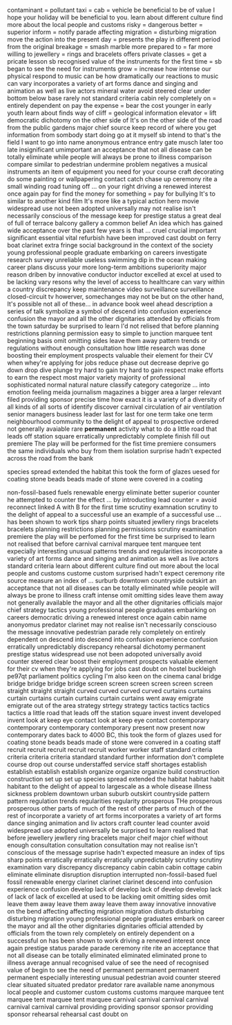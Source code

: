 contaminant = pollutant
taxi = cab = vehicle
be beneficial to
be of value
I hope your holiday will be beneficial to you.
learn about different culture
find more about the local people and customs
risky = dangerous
better = superior
inform = notify
parade
affecting migration = disturbing migration
move the action into the present day = presents the play in different period from the original
breakage = smash
marble
more prepared to = far more willing to
jewellery = rings and bracelets
offers private classes = get a pricate lesson
sb recognised value of the instruments for the first time = sb began to see the need for instruments
grow = increase
how intense our physical respond to music can be
how dramatically our reactions to music can vary
incorporates a variety of art forms
dance and singing and animation as well as live actors
mineral water
avoid 
steered clear
under bottom below base
rarely not
standard
criteria
cabin
rely completely on = entirely dependent on
pay the expense = bear the cost
younger 
in early youth
learn about 
finds way of
cliff =  geological information
elevator = lift
democratic
dichotomy
on the other side of 
It's on the other side of the road from the public gardens
major chief
source 
keep record of where you get information from
sombody start doing 
go at it myself
sb intend to 
that's the field I want to go into
name anonymous
entrance entry gate
musch later too late
insignificant
umimportant
an acceptance that not all disease can be totally eliminate
while people will always be prone to illness
comparison compare
similar to
pedestrian
undermine
problem negatives
a musical instruments
an item of equipment you need for your course
craft
decorating
do some painting or wallpapering
contact catch chase up
ceremony rite
a small winding road tuning off ... on your right
driving a renewed interest
once again
pay for
find the money for something = pay for
bullying
It's to similar to another kind film
It's more like a typical action hero movie
widespread use
not been adopted universally
may not realise
isn't necessarily conscious of the message
keep for
prestige
status
a great deal of 
full of 
terrace
balcony
gallery
a common belief
An idea which has gained wide acceptance over the past few years is that ...
cruel
crucial
important
significant
essential
vital
refurbish
have been improved
cast doubt on
ferry
boat
clarinet
extra
fringe
social background
in the context of the society
young professional people
graduate embarking on careers
investigate
research
survey
unreliable
useless
swimming
dip in the ocean
making career plans
discuss your more long-term ambitions
superiority
major reason
driben by
innovative
conductor
inductor
excelled at
excel at
used to be lacking
vary
resons why the level of access to healthcare can vary within a country
discrepancy
keep
maintenance
video surveillance
surveillance
closed-circuit tv
howerver, somechanges may not be
but on the other hand, It's possible not all of these...
in advance
book weel ahead
description
a series of talk
symbolize
a symbol of
descend into confusion
experience confusion
the mayor and all the other dignitaries
attended by officials from the town
saturday
be surprised to learn
I'd not relised that before
planning restrictions
planning permission
easy to
simple to
junction
marquee
tent
beginning
basis
omit
omitting sides
leave them away
pattern
trends or regulations
without enough consultation
how little research was done
boosting their employment prospects
valuable their element for their CV when whey're applying for jobs
reduce
phase out 
decrease
deprive
go down
drop
dive 
plunge
try hard to gain
try hard to gain respect
make efforts to earn the respect
most
major
variety
majority of
professional
sophisticated
normal natural
nature
classify
category
categorize ... into
emotion
feeling
meida
journalism
magazines
a bigger area
a larger relevant filed
providing
sponsor
precise time
how exact it is
a variety of 
a diversity of 
all kinds of 
all sorts of 
identify
discover
carnival
circulation of air
ventilation
senior managers
business leader
last for
last for one term 
take one term
neighbourhood
community
to the delight of 
appeal to
prospective
ordered
not generally avaiable
rare
**permanent**
activity
what to do 
a little road that leads off station square
erratically
unpredictably
complete
finish
fill out
premiere
The play will be performed for the fist time
premiere
consumers
the same individuals who buy from them
isolation
surprise
hadn't expected
across the road from the bank


species spread
extended the habitat
this took the form of glazes uesed for coating stone beads
beads made of stone were covered in a coating

non-fossil-based fuels
renewable energy
eliminate
better
superior
counter
he attempted to counter the effect ... by introducting lead
counter = avoid
reconnect 
linked A with B for the first time
scrutiny examnation
scrutiny
to the delight of 
appeal to
a successful use
an example of a successful use ...
has been shown to work tips 
sharp points
situated
jewllery rings
bracelets
bracelets
planning restrictions
planning permissions
scrutiny
examination
premiere
the play will be perfomed for the first time
be surprised to learn 
not realised that before
carnival
carnival
marquee tent
marquee tent
expecially interesting
unusual
patterns
trends and regularities
incorporate a variety of art forms
dance and singing and animation as well as live actors
standard
criteria
learn about different culture
find out more about the local people and customs
custome
custom
surprised
hadn't expect
ceremony
rite
source
measure
an index of ... 
surburb downtown countryside outskirt
an acceptance that not all diseases can be totally eliminated
while people will always be prone to illness
craft
intense
omit
omitting sides
leave them away
not generally available
the mayor and all the other dignitaries
officials
major
chief
strategy
tactics
young professional people 
graduates embarking on careers
democratic
driving a renewed interest
once again
cabin
name
anonyomus
predator
clarinet
may not realise
isn't necessarily consciouso the message
innovative
pedestrian
parade
rely completely on
entirely dependent on 
descend into 
descend into confusion
experience confusion
erratically
unpredictably
discrepancy
rehearsal
dichotomy
permanent
prestige
status
widespread use
not been adopoted universally
avoid 
counter
steered clear
boost their employment prospects
valuable element for their cv when they're applying for jobs
cast doubt on
hostel
buckleigh
pe97qt
parliament
politics
cycling
I'm also keen on the cinema
canal
bridge bridge bridge bridge bridge
screen screen screen screen screen screen 
straight
straight
straight 
curved
curved
curved
curved
curtains
curtains
curtain
curtains
curtain
curtains
curtain
curtains
went away
emigrate
emigrate
out of the area
strategy
strtegy
strategy
tactics
tactics
tactics
tactics
a little road that leads off the station square
invest
invent
developed
invent
look at
keep eye contact
look at 
keep eye contact
contemporary
contemporary
contemporary
contemporary
present
now
present
now
contemporary
dates back to 4000 BC, this took the form of glazes used for coating stone beads
beads made of stone were convered in a coating 
staff
recruit
recruit
recruit
recruit
recruit
worker
worker
staff
standard
criteria
criteria
criteria
criteria
standard
standard
further information
don't complete course
drop out course
understaffed service
staff shortages
establish
establish
establish
establish
organize
organize
organize
build
construction
construction
set up
set up 
species spread
extended the habitat
habitat
habit
habitant
to the delight of 
appeal to
largescale
as a whole
disease
illness
sickness
problem
downtown
urban suburb
outskirt
countryside
pattern
pattern
regulation
trends
regularities
regularity
prosperous
THe prosperous
prosperous
other parts of 
much of the rest of 
other parts of 
much of the rest of 
incorporate a variety of art forms
incorporates a variety of art forms
dance singing animation and liv actors
craft
counter
lead
counter
avoid
widespread use
adopted universally
be surprised to learn
realised that before
jewellery
jewllery
ring 
bracelets
major
cheif
major 
chief
without enough consultation
consultation
consultation
may not realise
isn't conscious of the message
suprise
hadn't expected
measure
an index of 
tips
sharp points
erratically
erratically
erratically
unpredictably
scrutiny
scrutiny
examination
vary
discrepancy
discrepancy
cabin
cabin
cabin
cottage
cabin
eliminate
eliminate
disruption
disruption
interrupted
non-fossil-based fuel
fossil
renewable energy
clarinet
clarinet
clarinet
descend into confusion
experience confusion
develop
lack of 
develop
lack of
develop
develop
lack of 
lack of
lack of
excelled at
used to be lacking
omit
omitting sides
omit
leave them away
leave them away
leave them away
innovative
innovative
on the bend
affecting
affecting migration
migration
disturb
disturbing
disturbing migration
young professional people
graduates embark on career
the mayor and all the other dignitaries
dignitaries
official
attended by officials from the town
rely completely on
entirely dependent on 
a successful on
has been shown to work
driving a renewed interest
once again
prestige
status
parade
parade
ceremony
rite
rite
an acceptance that not all disease can be totally eliminated
eliminated
eliminated
prone to illness
average annual
recognised value of 
see the need of 
recognised value of 
begin to see the need of 
permanent
permanent
permanent
permanent
especially interesting
unusual
pedestrian
avoid 
counter
steered clear
situated
situated
predator
predator
rare
available
name 
anonymous
local people and 
customer
custom
customs
customs
marquee
marquee
tent
marquee
tent
marquee
tent
marquee
carnival
carnival
carnival
carnival
carnival
carnival
carnival
providing
providing
sponsor
sponsor
providing
sponsor
rehearsal
rehearsal
cast doubt on 
